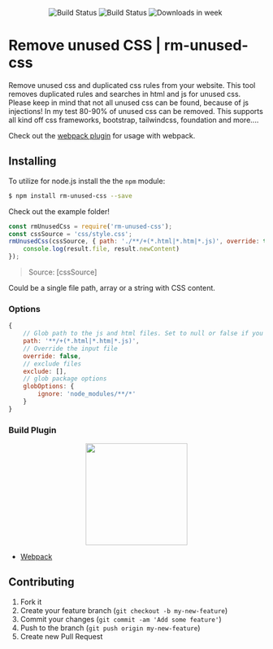 <p align="center">
  <img src="https://img.shields.io/github/issues/do-web/rm-unused-css.svg" alt="Build Status">
    <img src="https://img.shields.io/github/license/do-web/rm-unused-css.svg" alt="Build Status">
    <img src="https://img.shields.io/npm/dw/rm-unused-css.svg" alt="Downloads in week">
    <img src="https://img.shields.io/npm/v/rm-unused-css.svg" alt="">
</p>


# Remove unused CSS | rm-unused-css

Remove unused css and duplicated css rules from your website. This tool removes duplicated rules and searches in html and js for unused css. Please keep in mind that not all unused css can be found, because of js injections! In my test 80-90% of unused css can be removed.
This supports all kind off css frameworks, bootstrap, tailwindcss, foundation and more....

Check out the [webpack plugin](https://github.com/do-web/css-cleanup-webpack-plugin) for usage with webpack.

## Installing

To utilize for node.js install the the `npm` module:

```bash
$ npm install rm-unused-css --save
```

Check out the example folder!

```js
const rmUnusedCss = require('rm-unused-css');
const cssSource = 'css/style.css';
rmUnusedCss(cssSource, { path: './**/+(*.html|*.htm|*.js)', override: true }).then((result) => {
    console.log(result.file, result.newContent)
});
```

> Source: [cssSource]

Could be a single file path, array or a string with CSS content.

### Options

```js
{
    // Glob path to the js and html files. Set to null or false if you don't want to remove unused selectors
    path: '**/+(*.html|*.htm|*.js)',
    // Override the input file
    override: false,
    // exclude files
    exclude: [],
    // glob package options
    globOptions: {
        ignore: 'node_modules/**/*'
    }
}
```

### Build Plugin

<div align="center">
	  <a href="https://github.com/FullHuman/purgecss-webpack-plugin">
    	<img width="200" heigth="200" src="https://webpack.js.org/assets/icon-square-big.svg">
    </a>
</div>

* [Webpack](https://github.com/do-web/css-cleanup-webpack-plugin)


##
## Contributing

1. Fork it
2. Create your feature branch (`git checkout -b my-new-feature`)
3. Commit your changes (`git commit -am 'Add some feature'`)
4. Push to the branch (`git push origin my-new-feature`)
5. Create new Pull Request
